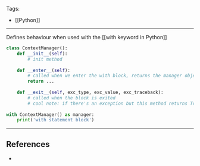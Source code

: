Tags:
- [[Python]]
---
Defines behaviour when used with the [[with keyword in Python]]
```python
class ContextManager():
    def __init__(self):
		# init method
         
    def __enter__(self):
		# called when we enter the with block, returns the manager object
		return ...
     
    def __exit__(self, exc_type, exc_value, exc_traceback):
		# called when the block is exited
		# cool note: if there's an exception but this method returns True, no exception will be raised when exiting the block
 
with ContextManager() as manager:
    print('with statement block')
```

---
## References
- 
